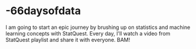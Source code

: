 # -66daysofdata
I am going to start an epic journey by brushing up on statistics and machine learning concepts with StatQuest. Every day, I'll watch a video from StatQuest playlist and share it with everyone. BAM!
